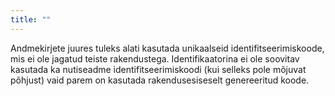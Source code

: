 ```yaml
---
title: ""
---
```

Andmekirjete juures tuleks alati kasutada unikaalseid identifitseerimiskoode,
mis ei ole jagatud teiste rakendustega. Identifikaatorina ei ole soovitav
kasutada ka nutiseadme identifitseerimiskoodi (kui selleks pole mõjuvat põhjust)
vaid parem on kasutada rakendusesiseselt genereeritud koode.

